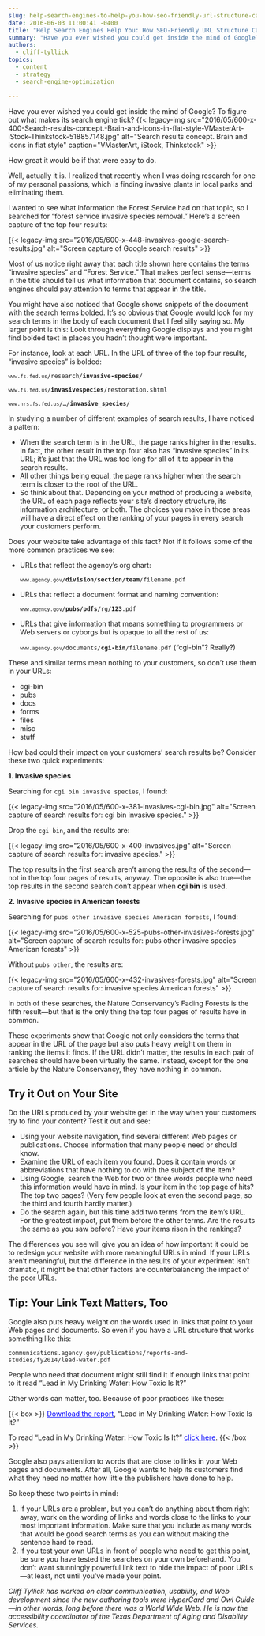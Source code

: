 ```yaml
---
slug: help-search-engines-to-help-you-how-seo-friendly-url-structure-can-boost-your-rankings
date: 2016-06-03 11:00:41 -0400
title: "Help Search Engines Help You: How SEO-Friendly URL Structure Can Boost Your Rankings"
summary: "Have you ever wished you could get inside the mind of Google? To figure out what makes its search engine tick? How great it would be if that were easy to do. Well, actually it is."
authors:
  - cliff-tyllick
topics:
  - content
  - strategy
  - search-engine-optimization

---
```


Have you ever wished you could get inside the mind of Google? To figure out what makes its search engine tick? {{< legacy-img src="2016/05/600-x-400-Search-results-concept.-Brain-and-icons-in-flat-style-VMasterArt-iStock-Thinkstock-518857148.jpg" alt="Search results concept. Brain and icons in flat style" caption="VMasterArt, iStock, Thinkstock" >}}

How great it would be if that were easy to do.

Well, actually it is. I realized that recently when I was doing research for one of my personal passions, which is finding invasive plants in local parks and eliminating them.

I wanted to see what information the Forest Service had on that topic, so I searched for “forest service invasive species removal.” Here’s a screen capture of the top four results:

{{< legacy-img src="2016/05/600-x-448-invasives-google-search-results.jpg" alt="Screen capture of Google search results" >}}

Most of us notice right away that each title shown here contains the terms “invasive species” and “Forest Service.” That makes perfect sense—terms in the title should tell us what information that document contains, so search engines should pay attention to terms that appear in the title.

You might have also noticed that Google shows snippets of the document with the search terms bolded. It’s so obvious that Google would look for my search terms in the body of each document that I feel silly saying so. My larger point is this: Look through everything Google displays and you might find bolded text in places you hadn’t thought were important.

For instance, look at each URL. In the URL of three of the top four results, “invasive species” is bolded:

<code>`www.fs.fed.us`/research/**invasive-species**/</code>

<code>`www.fs.fed.us`/**invasivespecies**/restoration.shtml</code>

<code>`www.nrs.fs.fed.us`/&#8230;/**invasive_species**/</code>

In studying a number of different examples of search results, I have noticed a pattern:

- When the search term is in the URL, the page ranks higher in the results. In fact, the other result in the top four also has “invasive species” in its URL; it’s just that the URL was too long for all of it to appear in the search results.
- All other things being equal, the page ranks higher when the search term is closer to the root of the URL.
- So think about that. Depending on your method of producing a website, the URL of each page reflects your site’s directory structure, its information architecture, or both. The choices you make in those areas will have a direct effect on the ranking of your pages in every search your customers perform.

Does your website take advantage of this fact? Not if it follows some of the more common practices we see:

- URLs that reflect the agency’s org chart:

  <code>`www.agency.gov`/**division/section/team**/filename.pdf</code>

- URLs that reflect a document format and naming convention:

  <code>`www.agency.gov`/<strong>pubs/pdfs</strong>/rg/<strong>123</strong>.pdf</code>

- URLs that give information that means something to programmers or Web servers or cyborgs but is opaque to all the rest of us:

  <code>`www.agency.gov`/documents/<strong>cgi-bin</strong>/filename.pdf</code> (“cgi-bin”? Really?)

These and similar terms mean nothing to your customers, so don’t use them in your URLs:

- cgi-bin
- pubs
- docs
- forms
- files
- misc
- stuff

How bad could their impact on your customers’ search results be? Consider these two quick experiments:

**1. Invasive species**

Searching for `cgi bin invasive species`, I found:
  
{{< legacy-img src="2016/05/600-x-381-invasives-cgi-bin.jpg" alt="Screen capture of search results for: cgi bin invasive species." >}}
  
Drop the `cgi bin`, and the results are:

{{< legacy-img src="2016/05/600-x-400-invasives.jpg" alt="Screen capture of search results for: invasive species." >}}

The top results in the first search aren’t among the results of the second—not in the top four pages of results, anyway. The opposite is also true—the top results in the second search don’t appear when <strong>cgi bin</strong> is used.

**2. Invasive species in American forests**

Searching for `pubs other invasive species American forests`, I found:

{{< legacy-img src="2016/05/600-x-525-pubs-other-invasives-forests.jpg" alt="Screen capture of search results for: pubs other invasive species American forests" >}}

Without `pubs other`, the results are:

{{< legacy-img src="2016/05/600-x-432-invasives-forests.jpg" alt="Screen capture of search results for: invasive species American forests" >}}

In both of these searches, the Nature Conservancy’s Fading Forests is the fifth result—but that is the only thing the top four pages of results have in common.

These experiments show that Google not only considers the terms that appear in the URL of the page but also puts heavy weight on them in ranking the items it finds. If the URL didn’t matter, the results in each pair of searches should have been virtually the same. Instead, except for the one article by the Nature Conservancy, they have nothing in common.
        
## Try it Out on Your Site

Do the URLs produced by your website get in the way when your customers try to find your content? Test it out and see:

- Using your website navigation, find several different Web pages or publications. Choose information that many people need or should know.
- Examine the URL of each item you found. Does it contain words or abbreviations that have nothing to do with the subject of the item?
- Using Google, search the Web for two or three words people who need this information would have in mind. Is your item in the top page of hits? The top two pages? (Very few people look at even the second page, so the third and fourth hardly matter.)
- Do the search again, but this time add two terms from the item’s URL. For the greatest impact, put them before the other terms. Are the results the same as you saw before? Have your items risen in the rankings?

The differences you see will give you an idea of how important it could be to redesign your website with more meaningful URLs in mind. If your URLs aren’t meaningful, but the difference in the results of your experiment isn’t dramatic, it might be that other factors are counterbalancing the impact of the poor URLs.

## Tip: Your Link Text Matters, Too

Google also puts heavy weight on the words used in links that point to your Web pages and documents. So even if you have a URL structure that works something like this:

<code>communications.agency.gov/publications/reports-and-studies/fy2014/lead-water.pdf</code>

People who need that document might still find it if enough links that point to it read “Lead in My Drinking Water: How Toxic Is It?”

Other words can matter, too. Because of poor practices like these:

{{< box >}}
<span style="text-decoration: underline"><span style="color: #0000ff;text-decoration: underline">Download the report</span></span>, “Lead in My Drinking Water: How Toxic Is It?”

To read “Lead in My Drinking Water: How Toxic Is It?” <span style="text-decoration: underline"><span style="color: #0000ff;text-decoration: underline">click here</span></span>.
{{< /box >}}

Google also pays attention to words that are close to links in your Web pages and documents. After all, Google wants to help its customers find what they need no matter how little the publishers have done to help.

So keep these two points in mind:

1. If your URLs are a problem, but you can’t do anything about them right away, work on the wording of links and words close to the links to your most important information. Make sure that you include as many words that would be good search terms as you can without making the sentence hard to read.
2. If you test your own URLs in front of people who need to get this point, be sure you have tested the searches on your own beforehand. You don’t want stunningly powerful link text to hide the impact of poor URLs—at least, not until you’ve made your point.

_Cliff Tyllick has worked on clear communication, usability, and Web development since the new authoring tools were HyperCard and Owl Guide—in other words, long before there was a World Wide Web. He is now the accessibility coordinator of the Texas Department of Aging and Disability Services._
